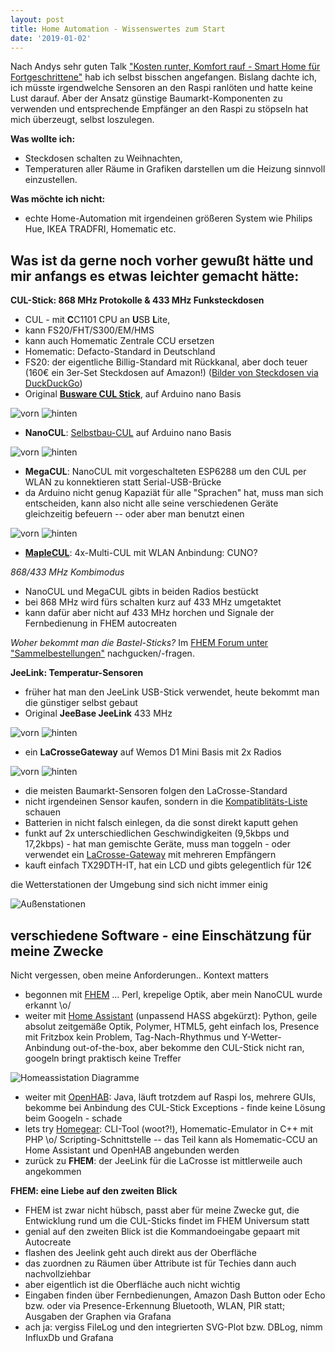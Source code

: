 ```yaml
---
layout: post
title: Home Automation - Wissenswertes zum Start
date: '2019-01-02'
---
```


Nach Andys sehr guten Talk ["Kosten runter, Komfort rauf - Smart Home für Fortgeschrittene"](https://github.com/ChemnitzerWebDevs/slides/blob/master/2018/11-November/fhem-smarthome.pptx) hab ich selbst bisschen angefangen. Bislang dachte ich, ich müsste irgendwelche Sensoren an den Raspi ranlöten und hatte keine Lust darauf. Aber der Ansatz günstige Baumarkt-Komponenten zu verwenden und entsprechende Empfänger an den Raspi zu stöpseln hat mich überzeugt, selbst loszulegen.

<!--more-->

**Was wollte ich:**
- Steckdosen schalten zu Weihnachten, 
- Temperaturen aller Räume in Grafiken darstellen um die Heizung sinnvoll einzustellen.

**Was möchte ich nicht:**
- echte Home-Automation mit irgendeinen größeren System wie Philips Hue, IKEA TRADFRI, Homematic etc.

## Was ist da gerne noch vorher gewußt hätte und mir anfangs es etwas leichter gemacht hätte:

**CUL-Stick: 868 MHz Protokolle & 433 MHz Funksteckdosen**

- CUL - mit **C**C1101 CPU an **U**SB **L**ite, 
- kann FS20/FHT/S300/EM/HMS 
- kann auch Homematic Zentrale CCU ersetzen
- Homematic: Defacto-Standard in Deutschland
- FS20: der eigentliche Billig-Standard mit Rückkanal, aber doch teuer (160€ ein 3er-Set Steckdosen auf Amazon!) ([Bilder von Steckdosen via DuckDuckGo](https://duckduckgo.com/?q=fs20+steckdose&iax=images&ia=images))
- Original **[Busware CUL Stick](http://busware.de/tiki-index.php?page=CUL)**, auf Arduino nano Basis

![vorn](/files/2019/busware-culstick-868-1.jpg)
![hinten](/files/2019/busware-culstick-868-2.jpg)

- **NanoCUL**: [Selbstbau-CUL](https://wiki.fhem.de/wiki/Selbstbau_CUL) auf Arduino nano Basis

![vorn](/files/2019/nanocul-433-1.jpg)
![hinten](/files/2019/nanocul-433-2.jpg)

- **MegaCUL**: NanoCUL mit vorgeschalteten ESP6288 um den CUL per WLAN zu konnektieren statt Serial-USB-Brücke
- da Arduino nicht genug Kapaziät für alle "Sprachen" hat, muss man sich entscheiden, kann also nicht alle seine verschiedenen Geräte gleichzeitig befeuern -- oder aber man benutzt einen

![vorn](/files/2019/megacul-868-1.jpg)
![hinten](/files/2019/megacul-868-2.jpg)

- **[MapleCUL](https://wiki.fhem.de/wiki/MapleCUN)**: 4x-Multi-CUL mit WLAN Anbindung: 
CUNO?

*868/433 MHz Kombimodus*
- NanoCUL und MegaCUL gibts in beiden Radios bestückt
- bei 868 MHz wird fürs schalten kurz auf 433 MHz umgetaktet
- kann dafür aber nicht auf 433 MHz horchen und Signale der Fernbedienung in FHEM autocreaten

*Woher bekommt man die Bastel-Sticks?* 
Im [FHEM Forum unter "Sammelbestellungen"](https://forum.fhem.de/index.php/board,98.0.html) nachgucken/-fragen.

**JeeLink: Temperatur-Sensoren**

- früher hat man den JeeLink USB-Stick verwendet, heute bekommt man die günstiger selbst gebaut
- Original **JeeBase JeeLink** 433 MHz

![vorn](/files/2019/jeelink-1.jpg)
![hinten](/files/2019/jeelink-2.jpg)

- ein **LaCrosseGateway** auf Wemos D1 Mini Basis mit 2x Radios

![vorn](/files/2019/lacrossegateway-1.jpg)
![hinten](/files/2019/lacrossegateway-2.jpg)


- die meisten Baumarkt-Sensoren folgen den LaCrosse-Standard
- nicht irgendeinen Sensor kaufen, sondern in die [Kompatiblitäts-Liste](https://wiki.fhem.de/wiki/JeeLink#Unterst.C3.BCtzte_Sensoren_und_Aktoren_incl._Wetterstation_WS_1600) schauen
- Batterien in nicht falsch einlegen, da die sonst direkt kaputt gehen
- funkt auf 2x unterschiedlichen Geschwindigkeiten (9,5kbps und 17,2kbps) - hat man gemischte Geräte, muss man toggeln - oder verwendet ein [LaCrosse-Gateway](https://wiki.fhem.de/wiki/LaCrosseGateway_V1.x) mit mehreren Empfängern
- kauft einfach TX29DTH-IT, hat ein LCD und gibts gelegentlich für 12€

die Wetterstationen der Umgebung sind sich nicht immer einig

![Außenstationen](/files/2019/wetterstationen-der-umgebung.jpg)

## verschiedene Software - eine Einschätzung für meine Zwecke
Nicht vergessen, oben meine Anforderungen.. Kontext matters

- begonnen mit [FHEM](https://fhem.de/) ... Perl, krepelige Optik, aber mein NanoCUL wurde erkannt \o/
- weiter mit [Home Assistant](https://www.home-assistant.io/) (unpassend HASS abgekürzt): Python, geile absolut zeitgemäße Optik, Polymer, HTML5, geht einfach los, Presence mit Fritzbox kein Problem, Tag-Nach-Rhythmus und Y-Wetter-Anbindung out-of-the-box, aber bekomme den CUL-Stick nicht ran, googeln bringt praktisch keine Treffer

![Homeassistation Diagramme](/files/2019/homeassistant-diagramme.jpg)

- weiter mit [OpenHAB](openhab.org/): Java, läuft trotzdem auf Raspi los, mehrere GUIs, bekomme bei Anbindung des CUL-Stick Exceptions - finde keine Lösung beim Googeln - schade
- lets try [Homegear](https://homegear.eu): CLI-Tool (woot?!), Homematic-Emulator in C++ mit PHP \o/ Scripting-Schnittstelle  -- das Teil kann als Homematic-CCU an Home Assistant und OpenHAB angebunden werden
- zurück zu **FHEM**: der JeeLink für die LaCrosse ist mittlerweile auch angekommen

**FHEM: eine Liebe auf den zweiten Blick**
- FHEM ist zwar nicht hübsch, passt aber für meine Zwecke gut, die Entwicklung rund um die CUL-Sticks findet im FHEM Universum statt
- genial auf den zweiten Blick ist die Kommandoeingabe gepaart mit Autocreate
- flashen des Jeelink geht auch direkt aus der Oberfläche
- das zuordnen zu Räumen über Attribute ist für Techies dann auch nachvollziehbar
- aber eigentlich ist die Oberfläche auch nicht wichtig
- Eingaben finden über Fernbedienungen, Amazon Dash Button oder Echo bzw. oder via Presence-Erkennung Bluetooth, WLAN, PIR statt; Ausgaben der Graphen via Grafana
- ach ja: vergiss FileLog und den integrierten SVG-Plot bzw. DBLog, nimm InfluxDb und Grafana
